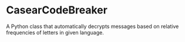 # CasearCodeBreaker
A Python class that automatically decrypts messages based on relative frequencies of letters in given language.

